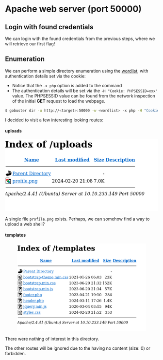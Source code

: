 # Apache web server (port 50000)

## Login with found credentials

We can login with the found credentials from the previous steps, where we will retrieve our first flag!

## Enumeration

We can perform a simple directory enumeration using the [wordlist](https://github.com/danielmiessler/SecLists/blob/master/Discovery/Web-Content/common.txt), with authentication details set via the cookie:

* Notice that the `-x php` option is added to the command
* The authentication details will be set via the `-H "Cookie: PHPSESSID=xxx"` value. The PHPSESSID value can be found from the network inspection of the initial **GET** request to load the webpage.

```sh
$ gobuster dir -u http://<target>:50000 -w <wordlist> -x php -H "Cookie: PHPSESSID=xxx"
```

I decided to visit a few interesting looking routes:

#### uploads

![](<../../../../.gitbook/assets/image (2).png>)

A single file `profile.png` exists. Perhaps, we can somehow find a way to upload a web shell?

#### templates

<figure><img src="../../../../.gitbook/assets/image (1) (1).png" alt=""><figcaption></figcaption></figure>

There were nothing of interest in this directory.

The other routes will be ignored due to the having no content (size: 0) or forbidden.

